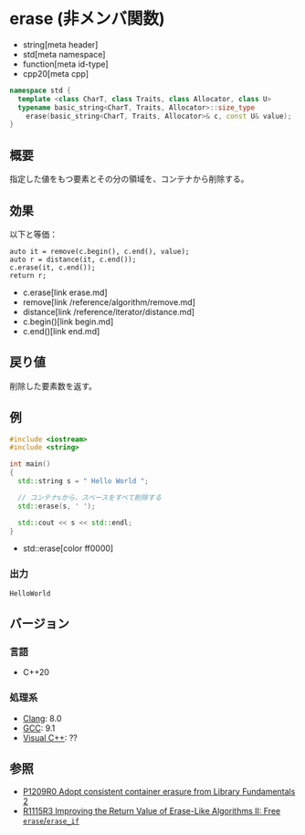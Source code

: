 # erase (非メンバ関数)
* string[meta header]
* std[meta namespace]
* function[meta id-type]
* cpp20[meta cpp]

```cpp
namespace std {
  template <class CharT, class Traits, class Allocator, class U>
  typename basic_string<CharT, Traits, Allocator>::size_type
    erase(basic_string<CharT, Traits, Allocator>& c, const U& value);
}
```

## 概要
指定した値をもつ要素とその分の領域を、コンテナから削除する。


## 効果
以下と等価：

```
auto it = remove(c.begin(), c.end(), value);
auto r = distance(it, c.end());
c.erase(it, c.end());
return r;
```
* c.erase[link erase.md]
* remove[link /reference/algorithm/remove.md]
* distance[link /reference/iterator/distance.md]
* c.begin()[link begin.md]
* c.end()[link end.md]


## 戻り値
削除した要素数を返す。


## 例
```cpp example
#include <iostream>
#include <string>

int main()
{
  std::string s = " Hello World ";

  // コンテナsから、スペースをすべて削除する
  std::erase(s, ' ');

  std::cout << s << std::endl;
}
```
* std::erase[color ff0000]

### 出力
```
HelloWorld
```

## バージョン
### 言語
- C++20

### 処理系
- [Clang](/implementation.md#clang): 8.0
- [GCC](/implementation.md#gcc): 9.1
- [Visual C++](/implementation.md#visual_cpp): ??


## 参照
- [P1209R0 Adopt consistent container erasure from Library Fundamentals 2](http://www.open-std.org/jtc1/sc22/wg21/docs/papers/2018/p1209r0.html)
- [R1115R3 Improving the Return Value of Erase-Like Algorithms II: Free `erase`/`erase_if`](http://www.open-std.org/jtc1/sc22/wg21/docs/papers/2019/p1115r3.pdf)
